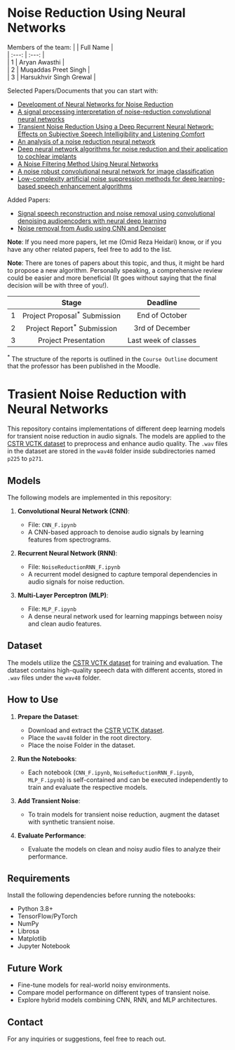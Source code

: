 # Noise Reduction Using Neural Networks
Members of the team:
|  |  Full Name  |   
| :---: | :---: |  
| 1   | Aryan Awasthi |  
| 2   | Muqaddas Preet Singh |  
| 3   | Harsukhvir Singh Grewal |  

Selected Papers/Documents that you can start with:
- [Development of Neural Networks for Noise Reduction](https://ccis2k.org/iajit/PDF/vol.7,no.3/945.pdf)
- [A signal processing interpretation of noise-reduction convolutional neural networks](https://arxiv.org/pdf/2307.13425)
- [Transient Noise Reduction Using a Deep Recurrent Neural Network: Effects on Subjective Speech Intelligibility and Listening Comfort](https://www.ncbi.nlm.nih.gov/pmc/articles/PMC8642050/)
- [An analysis of a noise reduction neural network](https://ieeexplore.ieee.org/document/266851)
- [Deep neural network algorithms for noise reduction and their application to cochlear implants](https://www.biorxiv.org/content/10.1101/2022.08.25.504678v1.full)
- [A Noise Filtering Method Using Neural Networks](https://sci2s.ugr.es/keel/pdf/algorithm/congreso/2003-Zeng-SCTIMRA.pdf)
- [A noise robust convolutional neural network for image classification](https://www.sciencedirect.com/science/article/pii/S2590123021000268)
- [Low-complexity artificial noise suppression methods for deep learning-based speech enhancement algorithms](https://asmp-eurasipjournals.springeropen.com/articles/10.1186/s13636-021-00204-9)

Added Papers:
- [Signal speech reconstruction and noise removal using convolutional denoising audioencoders with neural deep learning](https://www.researchgate.net/publication/331839796_Signal_Speech_Reconstruction_and_Noise_removal_using_Convolutional_Denoising_Audioencoders_with_Neural_Deep_Learning)
- [Noise removal from Audio using CNN and Denoiser](https://immohann.github.io/Portfolio/Denoiser.pdf)


**Note**: If you need more papers, let me (Omid Reza Heidari) know, or if you have any other related papers, feel free to add to the list.

**Note**: There are tones of papers about this topic, and thus, it might be hard to propose a new algorithm. Personally speaking, a comprehensive review could be easier and more beneficial (It goes without saying that the final decision will be with three of you!).
  
|  |  Stage  | Deadline |
| :---: | :---: | :----: |
| 1   | Project Proposal<sup>*</sup> Submission | End of October |
| 2   | Project Report<sup>*</sup> Submission | 3rd of December |
| 3   | Project Presentation | Last week of classes |

<sup>*</sup> The structure of the reports is outlined in the `Course Outline` document that the professor has been published in the Moodle.


# Trasient Noise Reduction with Neural Networks

This repository contains implementations of different deep learning models for transient noise reduction in audio signals. The models are applied to the [CSTR VCTK dataset](https://datashare.ed.ac.uk/handle/10283/3443) to preprocess and enhance audio quality. The `.wav` files in the dataset are stored in the `wav48` folder inside subdirectories named `p225` to `p271`.

## Models

The following models are implemented in this repository:

1. **Convolutional Neural Network (CNN)**:
   - File: `CNN_F.ipynb`
   - A CNN-based approach to denoise audio signals by learning features from spectrograms.

2. **Recurrent Neural Network (RNN)**:
   - File: `NoiseReductionRNN_F.ipynb`
   - A recurrent model designed to capture temporal dependencies in audio signals for noise reduction.

3. **Multi-Layer Perceptron (MLP)**:
   - File: `MLP_F.ipynb`
   - A dense neural network used for learning mappings between noisy and clean audio features.


## Dataset

The models utilize the [CSTR VCTK dataset]([https://datashare.ed.ac.uk/handle/10283/3443](https://www.kaggle.com/datasets/pratt3000/vctk-corpus?select=VCTK-Corpus)) for training and evaluation. The dataset contains high-quality speech data with different accents, stored in `.wav` files under the `wav48` folder.

## How to Use

1. **Prepare the Dataset**:
   - Download and extract the [CSTR VCTK dataset]([https://datashare.ed.ac.uk/handle/10283/3443](https://www.kaggle.com/datasets/pratt3000/vctk-corpus?select=VCTK-Corpus)).
   - Place the `wav48` folder in the root directory.
   - Place the noise Folder in the dataset.

2. **Run the Notebooks**:
   - Each notebook (`CNN_F.ipynb`, `NoiseReductionRNN_F.ipynb`, `MLP_F.ipynb`) is self-contained and can be executed independently to train and evaluate the respective models.

3. **Add Transient Noise**:
   - To train models for transient noise reduction, augment the dataset with synthetic transient noise.

4. **Evaluate Performance**:
   - Evaluate the models on clean and noisy audio files to analyze their performance.

## Requirements

Install the following dependencies before running the notebooks:

- Python 3.8+
- TensorFlow/PyTorch
- NumPy
- Librosa
- Matplotlib
- Jupyter Notebook

## Future Work

- Fine-tune models for real-world noisy environments.
- Compare model performance on different types of transient noise.
- Explore hybrid models combining CNN, RNN, and MLP architectures.

## Contact

For any inquiries or suggestions, feel free to reach out.


